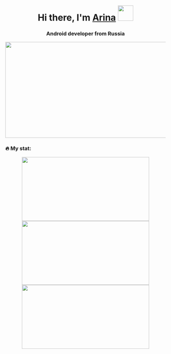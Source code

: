 <h1 align="center">Hi there, I'm <a href="https://vk.com/aristvodolaz" target="_blank">Arina</a> 
<img src="https://media.giphy.com/media/JIX9t2j0ZTN9S/giphy.gif" height="48"/></h1>
<h3 align="center">Android developer from Russia</h3>

<div align="center">
  <img src="https://media.giphy.com/media/2IudUHdI075HL02Pkk/giphy.gif" width="600" height="300"/>
</div>

### :fire: My stat:
<div align="center">
  <div>
        <img src="https://github-profile-summary-cards.vercel.app/api/cards/most-commit-language?username=aristvodolaz&theme=solarized_dark" width="400" height="200"/>
        <img src="https://github-profile-summary-cards.vercel.app/api/cards/repos-per-language?username=aristvodolaz&theme=solarized_dark" width="400" height="200"/>
  </div>
          <img src="https://github-profile-summary-cards.vercel.app/api/cards/stats?username=aristvodolaz&theme=solarized_dark" width="400" height="200"/>
</div>
